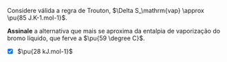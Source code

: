 Considere válida a regra de Trouton, $\Delta S_\mathrm{vap} \approx \pu{85 J.K-1.mol-1}$.

**Assinale** a alternativa que mais se aproxima da entalpia de vaporização do bromo líquido, que ferve a $\pu{59 \degree C}$.

- [x] $\pu{28 kJ.mol-1}$
